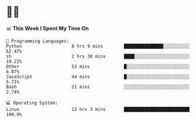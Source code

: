 # 👨‍💻
<!--START_SECTION:waka-->
📊 **This Week I Spent My Time On** 

```text
💬 Programming Languages: 
Python                   8 hrs 9 mins        ███████████████░░░░░░░░░░   62.47% 
sh                       2 hrs 30 mins       ████░░░░░░░░░░░░░░░░░░░░░   19.22% 
Other                    53 mins             █░░░░░░░░░░░░░░░░░░░░░░░░   6.87% 
JavaScript               44 mins             █░░░░░░░░░░░░░░░░░░░░░░░░   5.71% 
Bash                     21 mins             ░░░░░░░░░░░░░░░░░░░░░░░░░   2.74%

💻 Operating System: 
Linux                    13 hrs 3 mins       █████████████████████████   100.0%

```


<!--END_SECTION:waka-->

